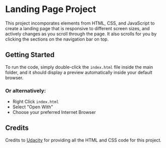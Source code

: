 # Landing Page Project

This project incomporates elements from HTML, CSS, and JavaScript to create a landing page that is responsive to different screen sizes, and actively changes as you scroll through the page. It also scrolls for you by clicking the sections on the navigation bar on top.

## Getting Started

To run the code, simply double-click the `index.html` file inside the main folder, and it should display a preview automatically inside your default browser.

### Or alternatively:

* Right Click `index.html`
* Select "Open With"
* Choose your preferred Internet Browser

## Credits

Credits to [Udacity](https://github.com/udacity/cd0428-landing-page) for providing all the HTML and CSS code for this project.